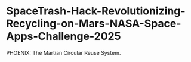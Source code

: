 # SpaceTrash-Hack-Revolutionizing-Recycling-on-Mars-NASA-Space-Apps-Challenge-2025
PHOENIX: The Martian Circular Reuse System.

